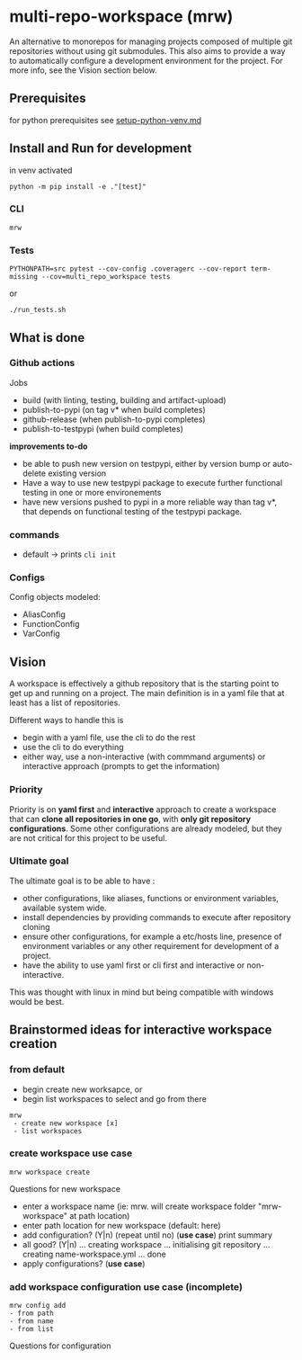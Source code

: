 # multi-repo-workspace (mrw)
An alternative to monorepos for managing projects composed of multiple git repositories without using git submodules.
This also aims to provide a way to automatically configure a development environment for the project.
For more info, see the Vision section below.

## Prerequisites
for python prerequisites see [setup-python-venv.md](setup-python-venv.md)
## Install and Run for development
in venv activated
```
python -m pip install -e ."[test]"
```
### CLI
```
mrw
```
### Tests
```
PYTHONPATH=src pytest --cov-config .coveragerc --cov-report term-missing --cov=multi_repo_workspace tests
```
or
```
./run_tests.sh
```

## What is done
### Github actions
Jobs
- build (with linting, testing, building and artifact-upload)
- publish-to-pypi (on tag v* when build completes)
- github-release (when publish-to-pypi completes)
- publish-to-testpypi (when build completes)

**improvements to-do**
- be able to push new version on testpypi, either by version bump or auto-delete existing version
- Have a way to use new testpypi package to execute further functional testing in one or more environements
- have new versions pushed to pypi in a more reliable way than tag v*, that depends on functional testing of the testpypi package.
### commands
- default -> prints `cli init`
### Configs
Config objects modeled:
- AliasConfig
- FunctionConfig
- VarConfig

## Vision
A workspace is effectively a github repository that is the starting point to get up and running on a project.
The main definition is in a yaml file that at least has a list of repositories.

Different ways to handle this is
- begin with a yaml file, use the cli to do the rest
- use the cli to do everything
- either way, use a non-interactive (with commmand arguments) or interactive approach (prompts to get the information)
### Priority
Priority is on **yaml first** and **interactive** approach to create a workspace that can **clone all repositories in one go**, with **only git repository configurations**. Some other configurations are already modeled, but they are not critical for this project to be useful.
### Ultimate goal
The ultimate goal is to be able to have :
- other configurations, like aliases, functions or environment variables, available system wide.
- install dependencies by providing commands to execute after repository cloning
- ensure other configurations, for example a etc/hosts line, presence of environment variables or any other requirement for development of a project.
- have the ability to use yaml first or cli first and interactive or non-interactive.

This was thought with linux in mind but being compatible with windows would be best.

## Brainstormed ideas for interactive workspace creation
### from default
- begin create new worksapce, or
- begin list workspaces to select and go from there
```
mrw
 - create new workspace [x]
 - list workspaces
```
### create workspace use case
```
mrw workspace create
```
Questions for new workspace
- enter a workspace name (ie: mrw. will create workspace folder "mrw-workspace" at path location)
- enter path location for new workspace (default: here)
- add configuration? (Y|n) (repeat until no) (**use case**)
print summary
- all good? (Y|n)
... creating workspace 
... initialising git repository
... creating name-workspace.yml
... done
- apply configurations? (**use case**)

### add workspace configuration use case (incomplete)
```
mrw config add
- from path
- from name
- from list
```
Questions for configuration

